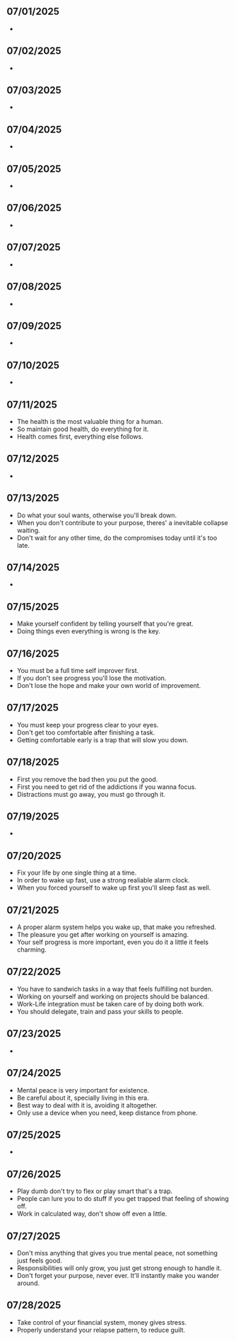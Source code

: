 ## 07/01/2025
- 

## 07/02/2025
- 

## 07/03/2025
- 

## 07/04/2025
- 

## 07/05/2025
- 

## 07/06/2025
- 

## 07/07/2025
- 

## 07/08/2025
- 

## 07/09/2025
- 

## 07/10/2025
- 

## 07/11/2025
- The health is the most valuable thing for a human.
- So maintain good health, do everything for it.
- Health comes first, everything else follows.

## 07/12/2025
- 

## 07/13/2025
- Do what your soul wants, otherwise you'll break down.
- When you don't contribute to your purpose, theres' a inevitable collapse waiting.
- Don't wait for any other time, do the compromises today until it's too late.

## 07/14/2025
- 

## 07/15/2025
- Make yourself confident by telling yourself that you're great.
- Doing things even everything is wrong is the key.

## 07/16/2025
- You must be a full time self improver first.
- If you don't see progress you'll lose the motivation.
- Don't lose the hope and make your own world of improvement.

## 07/17/2025
- You must keep your progress clear to your eyes.
- Don't get too comfortable after finishing a task.
- Getting comfortable early is a trap that will slow you down.

## 07/18/2025
- First you remove the bad then you put the good.
- First you need to get rid of the addictions if you wanna focus.
- Distractions must go away, you must go through it.

## 07/19/2025
- 

## 07/20/2025
- Fix your life by one single thing at a time.
- In order to wake up fast, use a strong realiable alarm clock.
- When you forced yourself to wake up first you'll sleep fast as well.

## 07/21/2025
- A proper alarm system helps you wake up, that make you refreshed.
- The pleasure you get after working on yourself is amazing.
- Your self progress is more important, even you do it a little it feels charming.

## 07/22/2025
- You have to sandwich tasks in a way that feels fulfilling not burden.
- Working on yourself and working on projects should be balanced.
- Work-Life integration must be taken care of by doing both work.
- You should delegate, train and pass your skills to people.

## 07/23/2025
- 

## 07/24/2025
- Mental peace is very important for existence.
- Be careful about it, specially living in this era.
- Best way to deal with it is, avoiding it altogether.
- Only use a device when you need, keep distance from phone. 

## 07/25/2025
- 

## 07/26/2025
- Play dumb don't try to flex or play smart that's a trap.
- People can lure you to do stuff if you get trapped that feeling of showing off.
- Work in calculated way, don't show off even a little.

## 07/27/2025
- Don't miss anything that gives you true mental peace, not something just feels good.
- Responsibilities will only grow, you just get strong enough to handle it.
- Don't forget your purpose, never ever. It'll instantly make you wander around.

## 07/28/2025
- Take control of your financial system, money gives stress.
- Properly understand your relapse pattern, to reduce guilt.